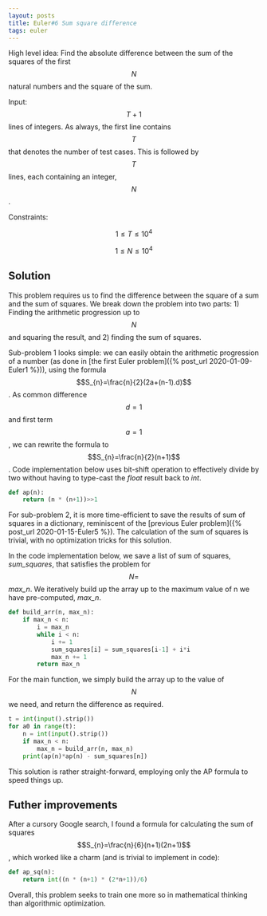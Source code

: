 ```yaml
---
layout: posts
title: Euler#6 Sum square difference
tags: euler
---
```


High level idea: Find the absolute difference between the sum of the squares of the first $$N$$ natural numbers and the square of the sum.

Input: $$T+1$$ lines of integers. As always, the first line contains $$T$$ that denotes the number of test cases. This is followed by $$T$$ lines, each containing an integer, $$N$$.

Constraints:

$$1 \leq T \leq 10^4$$

$$1 \leq N \leq 10^4$$


## Solution
This problem requires us to find the difference between the square of a sum and the sum of squares. We break down the problem into two parts: 1) Finding the arithmetic progression up to $$N$$ and squaring the result, and 2) finding the sum of squares.

Sub-problem 1 looks simple: we can easily obtain the arithmetic progression of a number (as done in [the first Euler problem]({% post_url 2020-01-09-Euler1 %})), using the formula $$S_{n}=\frac{n}{2}(2a+(n-1).d)$$. As common difference $$d = 1$$ and first term $$a = 1$$, we can rewrite the formula to $$S_{n}=\frac{n}{2}(n+1)$$. Code implementation below uses bit-shift operation to effectively divide by two without having to type-cast the *float* result back to *int*.

```python
def ap(n):
    return (n * (n+1))>>1
```

For sub-problem 2, it is more time-efficient to save the results of sum of squares in a dictionary, reminiscent of the [previous Euler problem]({% post_url 2020-01-15-Euler5 %}). The calculation of the sum of squares is trivial, with no optimization tricks for this solution.

In the code implementation below, we save a list of sum of squares, *sum_squares*, that satisfies the problem for $$N = $$ *max_n*. We iteratively build up the array up to the maximum value of n we have pre-computed, *max_n*.

```python
def build_arr(n, max_n):
    if max_n < n:
        i = max_n
        while i < n:
            i += 1
            sum_squares[i] = sum_squares[i-1] + i*i
            max_n += 1
        return max_n
```
For the main function, we simply build the array up to the value of $$N$$ we need, and return the difference as required.

```python
t = int(input().strip())
for a0 in range(t):
    n = int(input().strip())
    if max_n < n:
        max_n = build_arr(n, max_n)
    print(ap(n)*ap(n) - sum_squares[n])
```

This solution is rather straight-forward, employing only the AP formula to speed things up. 

## Futher improvements
After a cursory Google search, I found a formula for calculating the sum of squares $$S_{n}=\frac{n}{6}(n+1)(2n+1)$$, which worked like a charm (and is trivial to implement in code):

```python
def ap_sq(n):
    return int((n * (n+1) * (2*n+1))/6)
```

Overall, this problem seeks to train one more so in mathematical thinking than algorithmic optimization.
